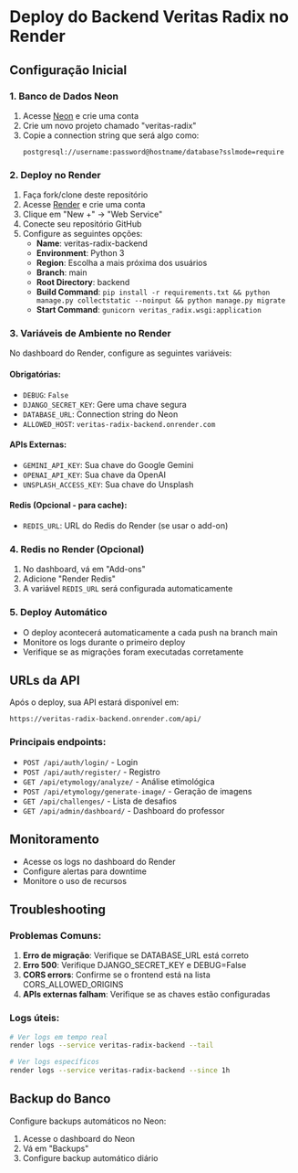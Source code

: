 # Deploy do Backend Veritas Radix no Render

## Configuração Inicial

### 1. Banco de Dados Neon
1. Acesse [Neon](https://neon.tech) e crie uma conta
2. Crie um novo projeto chamado "veritas-radix"
3. Copie a connection string que será algo como:
   ```
   postgresql://username:password@hostname/database?sslmode=require
   ```

### 2. Deploy no Render
1. Faça fork/clone deste repositório
2. Acesse [Render](https://render.com) e crie uma conta
3. Clique em "New +" → "Web Service"
4. Conecte seu repositório GitHub
5. Configure as seguintes opções:
   - **Name**: veritas-radix-backend
   - **Environment**: Python 3
   - **Region**: Escolha a mais próxima dos usuários
   - **Branch**: main
   - **Root Directory**: backend
   - **Build Command**: `pip install -r requirements.txt && python manage.py collectstatic --noinput && python manage.py migrate`
   - **Start Command**: `gunicorn veritas_radix.wsgi:application`

### 3. Variáveis de Ambiente no Render
No dashboard do Render, configure as seguintes variáveis:

#### Obrigatórias:
- `DEBUG`: `False`
- `DJANGO_SECRET_KEY`: Gere uma chave segura
- `DATABASE_URL`: Connection string do Neon
- `ALLOWED_HOST`: `veritas-radix-backend.onrender.com`

#### APIs Externas:
- `GEMINI_API_KEY`: Sua chave do Google Gemini
- `OPENAI_API_KEY`: Sua chave da OpenAI
- `UNSPLASH_ACCESS_KEY`: Sua chave do Unsplash

#### Redis (Opcional - para cache):
- `REDIS_URL`: URL do Redis do Render (se usar o add-on)

### 4. Redis no Render (Opcional)
1. No dashboard, vá em "Add-ons"
2. Adicione "Render Redis"
3. A variável `REDIS_URL` será configurada automaticamente

### 5. Deploy Automático
- O deploy acontecerá automaticamente a cada push na branch main
- Monitore os logs durante o primeiro deploy
- Verifique se as migrações foram executadas corretamente

## URLs da API
Após o deploy, sua API estará disponível em:
```
https://veritas-radix-backend.onrender.com/api/
```

### Principais endpoints:
- `POST /api/auth/login/` - Login
- `POST /api/auth/register/` - Registro
- `GET /api/etymology/analyze/` - Análise etimológica
- `POST /api/etymology/generate-image/` - Geração de imagens
- `GET /api/challenges/` - Lista de desafios
- `GET /api/admin/dashboard/` - Dashboard do professor

## Monitoramento
- Acesse os logs no dashboard do Render
- Configure alertas para downtime
- Monitore o uso de recursos

## Troubleshooting

### Problemas Comuns:
1. **Erro de migração**: Verifique se DATABASE_URL está correto
2. **Erro 500**: Verifique DJANGO_SECRET_KEY e DEBUG=False
3. **CORS errors**: Confirme se o frontend está na lista CORS_ALLOWED_ORIGINS
4. **APIs externas falham**: Verifique se as chaves estão configuradas

### Logs úteis:
```bash
# Ver logs em tempo real
render logs --service veritas-radix-backend --tail

# Ver logs específicos
render logs --service veritas-radix-backend --since 1h
```

## Backup do Banco
Configure backups automáticos no Neon:
1. Acesse o dashboard do Neon
2. Vá em "Backups"
3. Configure backup automático diário